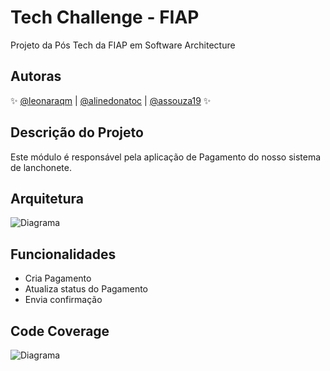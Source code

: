 # Tech Challenge - FIAP
Projeto da Pós Tech da FIAP em Software Architecture

## Autoras

✨ [@leonaraqm](https://github.com/leonara) | [@alinedonatoc](https://github.com/alinedonatoc) | [@assouza19](https://github.com/assouza19) ✨

## Descrição do Projeto
Este módulo é responsável pela aplicação de Pagamento do nosso sistema de lanchonete.

## Arquitetura
![Diagrama](https://iili.io/JiJntae.md.png)

## Funcionalidades

- Cria Pagamento
- Atualiza status do Pagamento
- Envia confirmação

## Code Coverage
![Diagrama](https://iili.io/JiHkllp.md.png)
